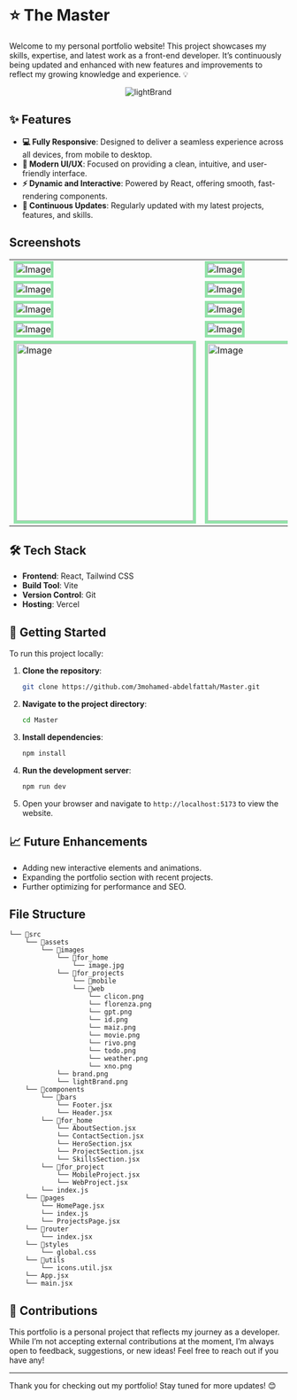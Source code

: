 # ⭐️ The Master

Welcome to my personal portfolio website! This project showcases my skills, expertise, and latest work as a front-end developer. It’s continuously being updated and enhanced with new features and improvements to reflect my growing knowledge and experience. 💡

<div  align="center">
  
  ![lightBrand](https://github.com/user-attachments/assets/b1df7702-af43-4914-82d8-f6ac14f79f01)

</div>

## ✨ Features

- **💻 Fully Responsive**: Designed to deliver a seamless experience across all devices, from mobile to desktop.
- **🎨 Modern UI/UX**: Focused on providing a clean, intuitive, and user-friendly interface.
- **⚡ Dynamic and Interactive**: Powered by React, offering smooth, fast-rendering components.
- **🚀 Continuous Updates**: Regularly updated with my latest projects, features, and skills.


## Screenshots

 <table align="center">
  <tr>
    <td><img src="https://github.com/user-attachments/assets/e10a7b22-bc4e-47cd-a866-a1d77acb805f" alt="Image"  style="border: 5px solid #92E3A9;"/></td>
    <td><img src="https://github.com/user-attachments/assets/d3825858-6c18-421f-b06a-e7dcf5c3b34d" alt="Image"  style="border: 5px solid #92E3A9;"/></td>
  </tr>
  <tr>
    <td><img src="https://github.com/user-attachments/assets/0f1c902d-8886-413f-9f59-c4abd8464789" alt="Image"  style="border: 5px solid #92E3A9;"/></td>
    <td><img src="https://github.com/user-attachments/assets/a7dacfbf-76d2-4e0d-9ea4-f43bda9de726" alt="Image"  style="border: 5px solid #92E3A9;"/></td>
  </tr>
  <tr>
    <td><img src="https://github.com/user-attachments/assets/122bf1d2-72ab-4652-a907-02b8a5da5958" alt="Image"  style="border: 5px solid #92E3A9;"/></td>
    <td><img src="https://github.com/user-attachments/assets/d433297d-a959-4cb2-86a4-2d7badcf7d23" alt="Image"  style="border: 5px solid #92E3A9;"/></td>
  </tr>
  <tr>
    <td><img src="https://github.com/user-attachments/assets/87d83298-d4aa-450b-a2ee-10ea997b9d76" alt="Image"  style="border: 5px solid #92E3A9;"/></td>
    <td><img src="https://github.com/user-attachments/assets/9938fcd4-50a7-4c24-839a-f96904cc4d89" alt="Image"  style="border: 5px solid #92E3A9;"/></td>
  </tr>
  <tr>
    <td><img width='320px' src="https://github.com/user-attachments/assets/97ff1d24-429e-4496-b43b-ddfc11331f45" alt="Image"  style="border: 5px solid #92E3A9;"/></td>
    <td><img width='320px' src="https://github.com/user-attachments/assets/37e99032-71af-4284-8301-2c2867eca753" alt="Image"  style="border: 5px solid #92E3A9;"/></td>
  </tr>
</table>

## 🛠️ Tech Stack

- **Frontend**: React, Tailwind CSS
- **Build Tool**: Vite
- **Version Control**: Git
- **Hosting**: Vercel

## 🚀 Getting Started

To run this project locally:

1. **Clone the repository**:
   ```bash
   git clone https://github.com/3mohamed-abdelfattah/Master.git
   ```

2. **Navigate to the project directory**:
   ```bash
   cd Master
   ```

3. **Install dependencies**:
   ```bash
   npm install
   ```

4. **Run the development server**:
   ```bash
   npm run dev
   ```

5. Open your browser and navigate to `http://localhost:5173` to view the website.

## 📈 Future Enhancements

- Adding new interactive elements and animations.
- Expanding the portfolio section with recent projects.
- Further optimizing for performance and SEO.


## File Structure

```
└── 📁src
    └── 📁assets
        └── 📁images
            └── 📁for_home
                └── image.jpg
            └── 📁for_projects
                └── 📁mobile
                └── 📁web
                    └── clicon.png
                    └── florenza.png
                    └── gpt.png
                    └── id.png
                    └── maiz.png
                    └── movie.png
                    └── rivo.png
                    └── todo.png
                    └── weather.png
                    └── xno.png
            └── brand.png
            └── lightBrand.png
    └── 📁components
        └── 📁bars
            └── Footer.jsx
            └── Header.jsx
        └── 📁for_home
            └── AboutSection.jsx
            └── ContactSection.jsx
            └── HeroSection.jsx
            └── ProjectSection.jsx
            └── SkillsSection.jsx
        └── 📁for_project
            └── MobileProject.jsx
            └── WebProject.jsx
        └── index.js
    └── 📁pages
        └── HomePage.jsx
        └── index.js
        └── ProjectsPage.jsx
    └── 📁router
        └── index.jsx
    └── 📁styles
        └── global.css
    └── 📁utils
        └── icons.util.jsx
    └── App.jsx
    └── main.jsx
```

## 🤝 Contributions

This portfolio is a personal project that reflects my journey as a developer. While I’m not accepting external contributions at the moment, I’m always open to feedback, suggestions, or new ideas! Feel free to reach out if you have any!

---

Thank you for checking out my portfolio! Stay tuned for more updates! 😊
